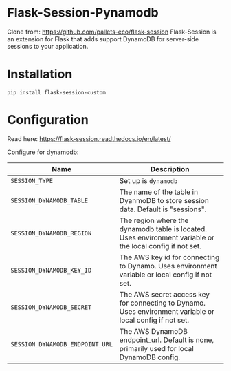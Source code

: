 Flask-Session-Pynamodb
=============
Clone from: https://github.com/pallets-eco/flask-session
Flask-Session is an extension for Flask that adds support DynamoDB for server-side sessions to
your application.

# Installation
````
pip install flask-session-custom
````

# Configuration
Read here: https://flask-session.readthedocs.io/en/latest/

Configure for dynamodb:

| Name        | Description          |
|-----------|----------------------|
| `SESSION_TYPE`    | Set up is `dynamodb` |
| `SESSION_DYNAMODB_TABLE` | The name of the table in DyanmoDB to store session data. Default is "sessions".|
| `SESSION_DYNAMODB_REGION` | 	The region where the dynamodb table is located. Uses environment variable or the local config if not set.|
| `SESSION_DYNAMODB_KEY_ID` | The AWS key id for connecting to Dynamo. Uses environment variable or local config if not set.|
| `SESSION_DYNAMODB_SECRET` | The AWS secret access key for connecting to Dynamo. Uses environment variable or local config if not set.|
| `SESSION_DYNAMODB_ENDPOINT_URL` | The AWS DynamoDB endpoint_url. Default is none, primarily used for local DynamoDB config.|

